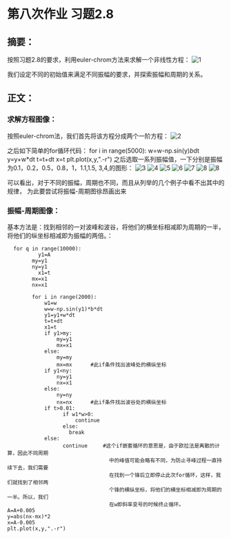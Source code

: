 # 第八次作业 习题2.8
## 摘要：
  按照习题2.8的要求，利用euler-chrom方法来求解一个非线性方程：
  ![1](http://7xrn0b.com1.z0.glb.clouddn.com/%E5%B1%8F%E5%B9%95%E5%BF%AB%E7%85%A7%202016-04-21%20%E4%B8%8A%E5%8D%8810.19.12.png)
  
  我们设定不同的初始值来满足不同振幅的要求，并探索振幅和周期的关系。
## 正文：
### 求解方程图像： 
按照euler-chrom法，我们首先将该方程分成两个一阶方程：
![2](http://7xrn0b.com1.z0.glb.clouddn.com/%E5%B1%8F%E5%B9%95%E5%BF%AB%E7%85%A7%202016-04-21%20%E4%B8%8A%E5%8D%8810.21.42.png)

之后如下简单的for循环代码：
        for i in range(5000):
		        w=w-np.sin(y)*b*dt
	        	y=y+w*dt
        		t=t+dt
	        	x=t
	        	plt.plot(x,y,".-r")
之后选取一系列振幅值，一下分别是振幅为0.1，0.2，0.5，0.8，1，1.1,1.5,
3,4,的图形：
![3](http://7xrn0b.com1.z0.glb.clouddn.com/01.png)
![4](http://7xrn0b.com1.z0.glb.clouddn.com/02.png)
![5](http://7xrn0b.com1.z0.glb.clouddn.com/05.png)
![6](http://7xrn0b.com1.z0.glb.clouddn.com/08.png)
![7](http://7xrn0b.com1.z0.glb.clouddn.com/11.png)
![8](http://7xrn0b.com1.z0.glb.clouddn.com/3.png)
![8](http://7xrn0b.com1.z0.glb.clouddn.com/4.png)

可以看出，对于不同的振幅，周期也不同，而且从列举的几个例子中看不出其中的规律，
为此要尝试将振幅-周期图徐昂画出来

### 振幅-周期图像：
基本方法是：找到相邻的一对波峰和波谷，将他们的横坐标相减即为周期的一半，
将他们的纵坐标相减即为振幅的两倍。：

      for q in range(10000):
    	      y1=A	
            my=y1
            ny=y1
    	      x1=t
            mx=x1
            nx=x1
    	
        	for i in range(2000):
        		w1=w
        		w=w-np.sin(y1)*b*dt
        		y1=y1+w*dt
        		t=t+dt
        		x1=t
        		if y1>my:
        			my=y1
        			mx=x1
        		else:
        			my=my
        			mx=mx      #此if条件找出波峰处的横纵坐标
        		if y1<ny:
        			ny=y1
        			nx=x1
        		else:
        			ny=ny
        			nx=nx      #此if条件找出波谷处的横纵坐标
        		if t>0.01:
        			  if w1*w>0:
        				  continue
        			  else:
        			  	break 
		        else:
			          continue     #这个if嵌套循环的意思是，由于欧拉法是离散的计算，因此不同周期
                                     中的峰值可能会略有不同，为防止寻峰过程一直持续下去，我们需要
                                     在找到一个锋后立即停止此次for循环，这样，我们就找到了相邻两                        
                                     个锋的横纵坐标，将他们的横坐标相减即为周期的一半。所以，我们
                                     在w即斜率变号的时候终止循环。
	A=A+0.005
	y=abs(nx-mx)*2
	x=A-0.005
	plt.plot(x,y,".-r")
